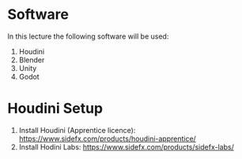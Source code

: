 
# Software

In this lecture the following software will be used:
1. Houdini
2. Blender
3. Unity
4. Godot

# Houdini Setup

1. Install Houdini (Apprentice licence): https://www.sidefx.com/products/houdini-apprentice/
2. Install Hodini Labs: https://www.sidefx.com/products/sidefx-labs/
